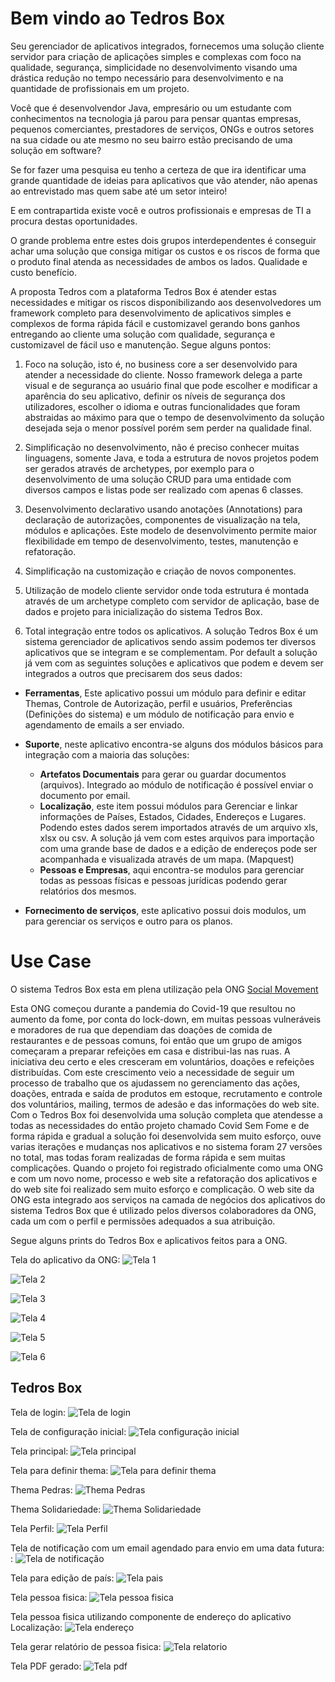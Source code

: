 # Bem vindo ao Tedros Box

Seu gerenciador de aplicativos integrados, fornecemos uma solução cliente servidor para criação de aplicações simples e complexas com foco na qualidade, segurança, simplicidade no desenvolvimento visando uma drástica redução no tempo necessário para desenvolvimento e na quantidade de profissionais em um projeto. 

Você que é desenvolvendor Java, empresário ou um estudante com conhecimentos na tecnologia já parou para pensar quantas empresas, pequenos comerciantes, prestadores de serviços, ONGs e outros setores na sua cidade ou ate mesmo no seu bairro estão precisando de uma solução em software? 

Se for fazer uma pesquisa eu tenho a certeza de que ira identificar uma grande quantidade de ideias para aplicativos que vão atender, não apenas ao entrevistado  mas quem sabe até um setor inteiro! 

E em contrapartida existe você e outros profissionais e empresas de TI a procura destas oportunidades. 

O grande problema entre estes dois grupos interdependentes é conseguir achar uma solução que consiga mitigar os custos e os riscos de forma que o produto final atenda as necessidades de ambos os lados. Qualidade e custo benefício. 

A proposta Tedros com a plataforma Tedros Box é atender estas necessidades e mitigar os riscos disponibilizando aos desenvolvedores um framework completo para desenvolvimento de aplicativos simples e complexos de forma rápida fácil e customizavel gerando bons ganhos entregando ao cliente uma solução com qualidade, segurança e customizavel de fácil uso e manutenção. Segue alguns pontos:
 
 1. Foco na solução, isto é, no business core a ser desenvolvido para atender a necessidade do cliente. Nosso framework delega a parte visual e de segurança ao usuário final que pode escolher e modificar a aparência do seu aplicativo,  definir os níveis de segurança dos utilizadores, escolher o idioma e outras funcionalidades que foram abstraidas ao máximo para que o tempo de desenvolvimento da solução desejada seja o menor possível porém sem perder na qualidade final.
 
 2. Simplificação no desenvolvimento, não é preciso conhecer muitas linguagens, somente Java, e toda a estrutura de novos projetos podem ser gerados através de archetypes, por exemplo para o desenvolvimento de uma solução CRUD para uma entidade com diversos campos e listas pode ser realizado com apenas 6 classes. 
 
 3. Desenvolvimento declarativo usando anotações (Annotations)  para declaração de autorizações, componentes de visualização na tela, módulos e aplicações. Este modelo de desenvolvimento permite maior flexibilidade em tempo de desenvolvimento, testes, manutenção e refatoração. 
 
 4. Simplificação na customização e criação de novos componentes. 
 
 5. Utilização de modelo cliente servidor onde toda estrutura é montada através de um archetype completo com servidor de aplicação, base de dados e projeto para inicialização do sistema Tedros Box. 
 
 6. Total integração entre todos os aplicativos. A solução Tedros Box é um sistema gerenciador de aplicativos sendo assim podemos ter diversos aplicativos que se integram e se complementam. Por default  a solução já vem com as seguintes soluções e aplicativos que podem e devem ser integrados a outros que precisarem dos seus dados:

 *  **Ferramentas**, Este aplicativo possui um módulo para definir e editar Themas, Controle de Autorização, perfil e usuários, Preferências (Definições do sistema) e um módulo de notificação para envio e agendamento de emails a ser enviado. 
 
 * **Suporte**, neste aplicativo encontra-se alguns dos módulos básicos para integração com a maioria das soluções:
    - **Artefatos Documentais** para gerar ou guardar documentos (arquivos). Integrado ao módulo de notificação é possível enviar o documento por email. 
    - **Localização**, este item possui módulos para Gerenciar e linkar informações de Países, Estados, Cidades, Endereços e Lugares. Podendo estes dados serem importados através de um arquivo xls, xlsx ou csv. A solução já vem com estes arquivos para importação com uma grande base de dados e a edição de endereços pode ser acompanhada e visualizada através de um mapa. (Mapquest) 
    - **Pessoas e Empresas**, aqui encontra-se modulos para gerenciar todas as pessoas físicas e pessoas jurídicas podendo gerar relatórios dos mesmos. 
 
 * **Fornecimento de serviços**, este aplicativo possui dois modulos, um para gerenciar os serviços e outro para os planos. 
 
# Use Case

O sistema Tedros Box esta em plena utilização pela ONG [Social Movement](http://www.somossocial.org.br)

Esta ONG começou durante a pandemia do Covid-19 que resultou no aumento da fome,  por conta do  lock-down, em muitas pessoas vulneráveis e moradores de rua que dependiam das doações de comida de restaurantes e de pessoas comuns, foi então que um grupo de amigos começaram a preparar refeições em casa e distribui-las nas ruas. A iniciativa deu certo e eles cresceram em voluntários, doações e refeições distribuídas. Com este crescimento veio a necessidade de seguir um processo de trabalho que os ajudassem no gerenciamento das ações, doações, entrada e saída de produtos em estoque, recrutamento e controle dos voluntários, mailing, termos de adesão e das informações do web site. Com o Tedros Box foi desenvolvida uma solução completa que atendesse a todas as necessidades do então projeto chamado Covid Sem Fome e de forma rápida e gradual a solução foi desenvolvida sem muito esforço, ouve varias iterações e mudanças nos aplicativos e no sistema foram 27 versões no total, mas todas foram realizadas de forma rápida e sem muitas complicações. Quando o projeto foi registrado oficialmente como uma ONG e com um novo nome, processo e web site a refatoração dos aplicativos e do web site foi realizado sem muito esforço e complicação.
O web site da ONG esta integrado aos serviços na camada  de negócios dos aplicativos do  sistema Tedros Box que é utilizado pelos diversos colaboradores da ONG, cada um com o perfil e permissões adequados a sua atribuição. 

Segue alguns prints do Tedros Box e aplicativos feitos para a ONG.

Tela do aplicativo da ONG:
![Tela 1](https://github.com/Tedros-Box/tedros-apps/blob/master/printscreen/somos1.png)

![Tela 2](https://github.com/Tedros-Box/tedros-apps/blob/master/printscreen/somos2.png)

![Tela 3](https://github.com/Tedros-Box/tedros-apps/blob/master/printscreen/somos3.png)

![Tela 4](https://github.com/Tedros-Box/tedros-apps/blob/master/printscreen/somos4.png)

![Tela 5](https://github.com/Tedros-Box/tedros-apps/blob/master/printscreen/somos5.png)

![Tela 6](https://github.com/Tedros-Box/tedros-apps/blob/master/printscreen/somos6.png)

## Tedros Box 

Tela de login:
![Tela de login](https://github.com/Tedros-Box/tedros-apps/blob/master/printscreen/login.png)

Tela de configuração inicial:
![Tela configuração inicial](https://github.com/Tedros-Box/tedros-apps/blob/master/printscreen/config.png)

Tela principal:
![Tela principal](https://github.com/Tedros-Box/tedros-apps/blob/master/printscreen/tela1.png)

Tela para definir thema:
![Tela para definir thema](https://github.com/Tedros-Box/tedros-apps/blob/master/printscreen/thema1.png)

Thema Pedras:
![Thema Pedras](https://github.com/Tedros-Box/tedros-apps/blob/master/printscreen/thema2.png)

Thema Solidariedade:
![Thema Solidariedade](https://github.com/Tedros-Box/tedros-apps/blob/master/printscreen/thema3.png)

Tela Perfil:
![Tela Perfil](https://github.com/Tedros-Box/tedros-apps/blob/master/printscreen/perfil.png)

Tela de notificação com um email agendado para envio em uma data futura: :
![Tela de notificação](https://github.com/Tedros-Box/tedros-apps/blob/master/printscreen/notify.png)

Tela para edição de país:
![Tela pais](https://github.com/Tedros-Box/tedros-apps/blob/master/printscreen/pais.png)

Tela pessoa fisica:
![Tela pessoa fisica ](https://github.com/Tedros-Box/tedros-apps/blob/master/printscreen/pf_1.png)

Tela pessoa fisica utilizando componente de endereço do aplicativo Localização:
![Tela endereço](https://github.com/Tedros-Box/tedros-apps/blob/master/printscreen/pf_2.png)

Tela gerar relatório de pessoa fisica:
![Tela relatorio](https://github.com/Tedros-Box/tedros-apps/blob/master/printscreen/pf_rel1.png)

Tela PDF gerado:
![Tela pdf](https://github.com/Tedros-Box/tedros-apps/blob/master/printscreen/pf_rel2.png)





